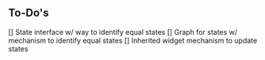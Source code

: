 ## To-Do's

[] State interface w/ way to identify equal states
[] Graph for states w/ mechanism to identify equal states
[] Inherited widget mechanism to update states
